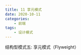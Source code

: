 ```yaml
---
title: 11 享元模式
date: 2020-10-11
categories:
    - 前端
tags:
	- 设计模式
---
```

结构型模式五: 享元模式（Flyweight）
<!-- more -->
